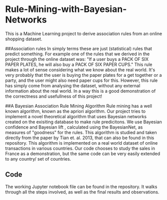 # Rule-Mining-with-Bayesian-Networks

This is a Machine Learning project to derive association rules from an online shopping dataset.

##Association rules
In simply terms these are just (statistical) rules that predict something. For example one of the rules that we derived in the project through the online dataset was:
"If a user buys a PACK OF SIX PAPER PLATES, he will also buy a PACK OF SIX PAPER CUPS." 
This rule makes a lot of sense considering what we know about the real world. It's very probably that the user is buying the paper plates for a get together or a party, and the user might also need paper cups for this. However, this rule has simply come from analysing the dataset, without any external information about the real world. In a way this is a good demonstration of the correctness and usefullness of this project!

##A Bayesian Association Rule Mining Algorithm
Rule mining has a well known algorithm, known as the apriori algorithm. Our project tries to implement a novel theoretical algorithm that uses Bayesian networks created on the exisiting database to make rule predicitons. We use Bayesian confidence and Bayesian lift , calculated using the BayesianNet,  as measures of "goodness" for the rules. 
This algorithm is studied and taken directly from the paper by Tian et. al. 2013, that can also be found in this repository. This algorithm is implemented on a real world dataset of online transactions in various countries. Our code chooses to study the sales in France as a demonstration, but the same code can be very easily extended to any country/ set of countries. 

## Code
The working Jupyter notebook file can be found in the repository. It walks through all the steps involved, as well as the final results and observations. 
